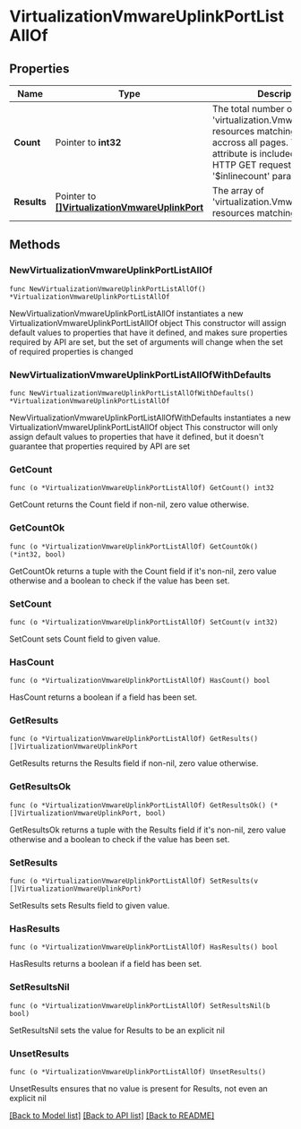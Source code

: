 # VirtualizationVmwareUplinkPortListAllOf

## Properties

Name | Type | Description | Notes
------------ | ------------- | ------------- | -------------
**Count** | Pointer to **int32** | The total number of &#39;virtualization.VmwareUplinkPort&#39; resources matching the request, accross all pages. The &#39;Count&#39; attribute is included when the HTTP GET request includes the &#39;$inlinecount&#39; parameter. | [optional] 
**Results** | Pointer to [**[]VirtualizationVmwareUplinkPort**](VirtualizationVmwareUplinkPort.md) | The array of &#39;virtualization.VmwareUplinkPort&#39; resources matching the request. | [optional] 

## Methods

### NewVirtualizationVmwareUplinkPortListAllOf

`func NewVirtualizationVmwareUplinkPortListAllOf() *VirtualizationVmwareUplinkPortListAllOf`

NewVirtualizationVmwareUplinkPortListAllOf instantiates a new VirtualizationVmwareUplinkPortListAllOf object
This constructor will assign default values to properties that have it defined,
and makes sure properties required by API are set, but the set of arguments
will change when the set of required properties is changed

### NewVirtualizationVmwareUplinkPortListAllOfWithDefaults

`func NewVirtualizationVmwareUplinkPortListAllOfWithDefaults() *VirtualizationVmwareUplinkPortListAllOf`

NewVirtualizationVmwareUplinkPortListAllOfWithDefaults instantiates a new VirtualizationVmwareUplinkPortListAllOf object
This constructor will only assign default values to properties that have it defined,
but it doesn't guarantee that properties required by API are set

### GetCount

`func (o *VirtualizationVmwareUplinkPortListAllOf) GetCount() int32`

GetCount returns the Count field if non-nil, zero value otherwise.

### GetCountOk

`func (o *VirtualizationVmwareUplinkPortListAllOf) GetCountOk() (*int32, bool)`

GetCountOk returns a tuple with the Count field if it's non-nil, zero value otherwise
and a boolean to check if the value has been set.

### SetCount

`func (o *VirtualizationVmwareUplinkPortListAllOf) SetCount(v int32)`

SetCount sets Count field to given value.

### HasCount

`func (o *VirtualizationVmwareUplinkPortListAllOf) HasCount() bool`

HasCount returns a boolean if a field has been set.

### GetResults

`func (o *VirtualizationVmwareUplinkPortListAllOf) GetResults() []VirtualizationVmwareUplinkPort`

GetResults returns the Results field if non-nil, zero value otherwise.

### GetResultsOk

`func (o *VirtualizationVmwareUplinkPortListAllOf) GetResultsOk() (*[]VirtualizationVmwareUplinkPort, bool)`

GetResultsOk returns a tuple with the Results field if it's non-nil, zero value otherwise
and a boolean to check if the value has been set.

### SetResults

`func (o *VirtualizationVmwareUplinkPortListAllOf) SetResults(v []VirtualizationVmwareUplinkPort)`

SetResults sets Results field to given value.

### HasResults

`func (o *VirtualizationVmwareUplinkPortListAllOf) HasResults() bool`

HasResults returns a boolean if a field has been set.

### SetResultsNil

`func (o *VirtualizationVmwareUplinkPortListAllOf) SetResultsNil(b bool)`

 SetResultsNil sets the value for Results to be an explicit nil

### UnsetResults
`func (o *VirtualizationVmwareUplinkPortListAllOf) UnsetResults()`

UnsetResults ensures that no value is present for Results, not even an explicit nil

[[Back to Model list]](../README.md#documentation-for-models) [[Back to API list]](../README.md#documentation-for-api-endpoints) [[Back to README]](../README.md)


